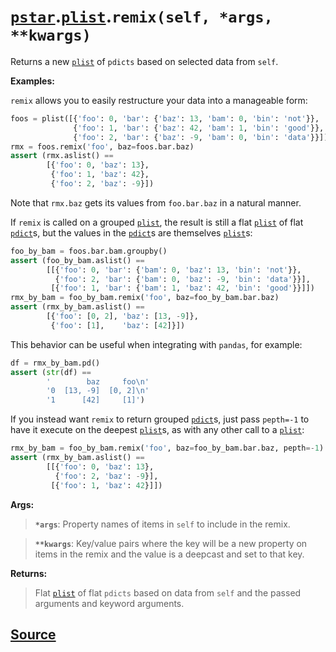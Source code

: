 # [`pstar`](./pstar.md).[`plist`](./pstar_plist.md).`remix(self, *args, **kwargs)`

Returns a new [`plist`](./pstar_plist.md) of `pdicts` based on selected data from `self`.

**Examples:**

`remix` allows you to easily restructure your data into a manageable form:
```python
foos = plist([{'foo': 0, 'bar': {'baz': 13, 'bam': 0, 'bin': 'not'}},
              {'foo': 1, 'bar': {'baz': 42, 'bam': 1, 'bin': 'good'}},
              {'foo': 2, 'bar': {'baz': -9, 'bam': 0, 'bin': 'data'}}])
rmx = foos.remix('foo', baz=foos.bar.baz)
assert (rmx.aslist() ==
        [{'foo': 0, 'baz': 13},
         {'foo': 1, 'baz': 42},
         {'foo': 2, 'baz': -9}])
```
Note that `rmx.baz` gets its values from `foo.bar.baz` in a natural manner.

If `remix` is called on a grouped [`plist`](./pstar_plist.md), the result is still a flat [`plist`](./pstar_plist.md)
of flat [`pdict`](./pstar_pdict.md)s, but the values in the [`pdict`](./pstar_pdict.md)s are themselves [`plist`](./pstar_plist.md)s:
```python
foo_by_bam = foos.bar.bam.groupby()
assert (foo_by_bam.aslist() ==
        [[{'foo': 0, 'bar': {'bam': 0, 'baz': 13, 'bin': 'not'}},
          {'foo': 2, 'bar': {'bam': 0, 'baz': -9, 'bin': 'data'}}],
         [{'foo': 1, 'bar': {'bam': 1, 'baz': 42, 'bin': 'good'}}]])
rmx_by_bam = foo_by_bam.remix('foo', baz=foo_by_bam.bar.baz)
assert (rmx_by_bam.aslist() ==
        [{'foo': [0, 2], 'baz': [13, -9]},
         {'foo': [1],    'baz': [42]}])
```

This behavior can be useful when integrating with `pandas`, for example:
```python
df = rmx_by_bam.pd()
assert (str(df) ==
        '        baz     foo\n'
        '0  [13, -9]  [0, 2]\n'
        '1      [42]     [1]')
```

If you instead want `remix` to return grouped [`pdict`](./pstar_pdict.md)s, just pass `pepth=-1`
to have it execute on the deepest [`plist`](./pstar_plist.md)s, as with any other call to a [`plist`](./pstar_plist.md):
```python
rmx_by_bam = foo_by_bam.remix('foo', baz=foo_by_bam.bar.baz, pepth=-1)
assert (rmx_by_bam.aslist() ==
        [[{'foo': 0, 'baz': 13},
          {'foo': 2, 'baz': -9}],
         [{'foo': 1, 'baz': 42}]])
```

**Args:**

>    **`*args`**: Property names of items in `self` to include in the remix.

>    **`**kwargs`**: Key/value pairs where the key will be a new property on items in
>              the remix and the value is a deepcast and set to that key.

**Returns:**

>    Flat [`plist`](./pstar_plist.md) of flat `pdicts` based on data from `self` and the passed
>    arguments and keyword arguments.



## [Source](../pstar/pstar.py#L4767-L4841)
